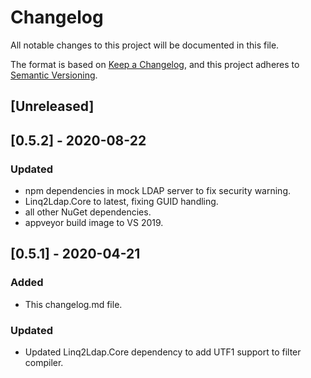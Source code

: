 # Changelog
All notable changes to this project will be documented in this file.

The format is based on [Keep a Changelog](https://keepachangelog.com/en/1.0.0/),
and this project adheres to [Semantic Versioning](https://semver.org/spec/v2.0.0.html).

## [Unreleased]

## [0.5.2] - 2020-08-22
### Updated
 - npm dependencies in mock LDAP server to fix security warning.
 - Linq2Ldap.Core to latest, fixing GUID handling.
 - all other NuGet dependencies.
 - appveyor build image to VS 2019.

## [0.5.1] - 2020-04-21
### Added
 - This changelog.md file.

### Updated
 - Updated Linq2Ldap.Core dependency to add UTF1 support to filter compiler.